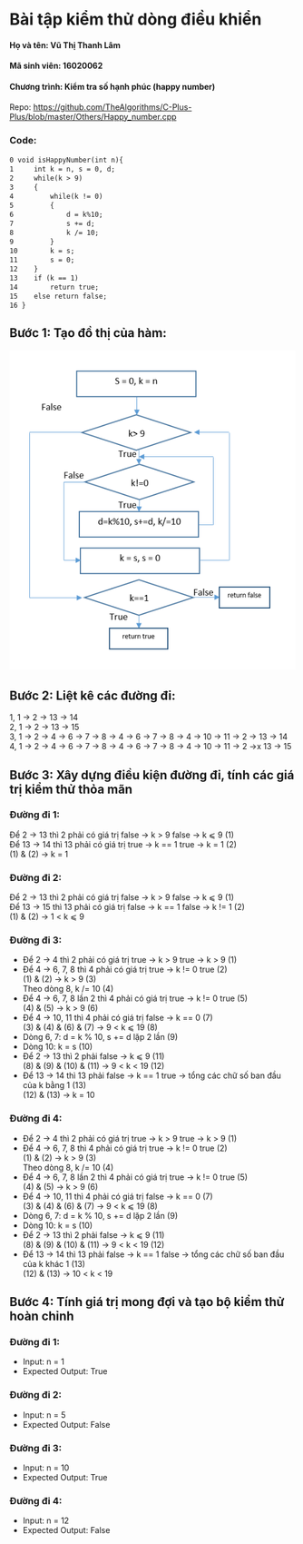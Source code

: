 # Bài tập kiểm thử dòng điều khiển
#### Họ và tên: Vũ Thị Thanh Lâm 
#### Mã sinh viên: 16020062


#### Chương trình: Kiểm tra số hạnh phúc (happy number)
Repo: https://github.com/TheAlgorithms/C-Plus-Plus/blob/master/Others/Happy_number.cpp

### Code: 
```
0 void isHappyNumber(int n){
1     int k = n, s = 0, d;
2     while(k > 9)
3     {
4         while(k != 0)
5         {
6             d = k%10;
7             s += d;
8             k /= 10;
9         }
10        k = s;
11        s = 0;
12    }
13    if (k == 1) 
14        return true;
15    else return false;
16 }
```
## Bước 1: Tạo đồ thị của hàm:
![](CFG.PNG)
## Bước 2: Liệt kê các đường đi:
1, 1 &rarr; 2 &rarr; 13 &rarr; 14 </br>
2, 1 &rarr; 2 &rarr; 13 &rarr; 15 </br>
3, 1 &rarr; 2 &rarr; 4 &rarr; 6 &rarr; 7 &rarr; 8 &rarr; 4 &rarr; 6 &rarr; 7 &rarr; 8 &rarr; 4 &rarr; 10 &rarr; 11 &rarr; 2 &rarr; 13 &rarr; 14 </br>
4, 1 &rarr; 2 &rarr; 4 &rarr; 6 &rarr; 7 &rarr; 8 &rarr; 4 &rarr; 6 &rarr; 7 &rarr; 8 &rarr; 4 &rarr; 10 &rarr; 11 &rarr; 2 &rarr;x  13 &rarr; 15 </br>
## Bước 3: Xây dựng điều kiện đường đi, tính các giá trị kiểm thử thỏa mãn
### Đường đi 1:
Để 2 &rarr; 13 thì 2 phải có giá trị false &rarr; k > 9 false &rarr; k &leqslant; 9 (1) </br>
Để 13 &rarr; 14 thì 13 phải có giá trị true &rarr; k == 1 true &rarr; k = 1  (2)</br>
(1) & (2) &rarr; k = 1

### Đường đi 2:
Để 2 &rarr; 13 thì 2 phải có giá trị false &rarr; k > 9 false &rarr; k &leqslant; 9 (1) </br>
Để 13 &rarr; 15 thì 13 phải có giá trị false &rarr; k == 1 false &rarr; k != 1  (2)</br>
(1) & (2) &rarr; 1 &lt; k  &leqslant; 9

### Đường đi 3:
- Để 2 &rarr; 4 thì 2 phải có giá trị true &rarr; k > 9 true &rarr; k > 9 (1) </br>
- Để 4 &rarr; 6, 7, 8 thì 4 phải có giá trị true &rarr; k != 0 true (2) </br>
(1) & (2) &rarr; k > 9 (3) </br>
Theo dòng 8, k /= 10 (4) </br>
- Để 4 &rarr; 6, 7, 8 lần 2 thì 4 phải có giá trị true &rarr; k != 0 true (5) </br>
(4) & (5) &rarr; k > 9 (6) </br>
- Để 4 &rarr; 10, 11 thì 4 phải có giá trị false &rarr; k == 0 (7) </br>
(3) & (4) & (6) & (7) &rarr; 9 &lt; k &leqslant; 19 (8) </br>
- Dòng 6, 7: d = k % 10, s += d lặp 2 lần (9) </br>
- Dòng 10: k = s (10) </br>
- Để 2 &rarr; 13 thì 2 phải false &rarr; k &leqslant; 9 (11) </br>
(8) & (9) & (10) & (11) &rarr;  9 &lt; k &lt; 19 (12) </br>
- Để 13 &rarr; 14 thì  13 phải false &rarr; k == 1 true &rarr; tổng các chữ số ban đầu của k bằng 1 (13) </br>
(12) & (13) &rarr; k = 10

### Đường đi 4:
- Để 2 &rarr; 4 thì 2 phải có giá trị true &rarr; k > 9 true &rarr; k > 9 (1) </br>
- Để 4 &rarr; 6, 7, 8 thì 4 phải có giá trị true &rarr; k != 0 true (2) </br>
(1) & (2) &rarr; k > 9 (3) </br>
Theo dòng 8, k /= 10 (4) </br>
- Để 4 &rarr; 6, 7, 8 lần 2 thì 4 phải có giá trị true &rarr; k != 0 true (5) </br>
(4) & (5) &rarr; k > 9 (6) </br>
- Để 4 &rarr; 10, 11 thì 4 phải có giá trị false &rarr; k == 0 (7) </br>
(3) & (4) & (6) & (7) &rarr; 9 &lt; k &leqslant; 19 (8) </br>
- Dòng 6, 7: d = k % 10, s += d lặp 2 lần (9) </br>
- Dòng 10: k = s (10) </br>
- Để 2 &rarr; 13 thì 2 phải false &rarr; k &leqslant; 9 (11) </br>
(8) & (9) & (10) & (11) &rarr;  9 &lt; k &lt; 19 (12) </br>
- Để 13 &rarr; 14 thì  13 phải false &rarr; k == 1 false &rarr; tổng các chữ số ban đầu của k khác 1 (13) </br>
(12) & (13) &rarr; 10 &lt; k &lt; 19

## Bước 4: Tính giá trị mong đợi và tạo bộ kiểm thử hoàn chỉnh
### Đường đi 1:
- Input: n = 1
- Expected Output: True

### Đường đi 2:
- Input: n = 5
- Expected Output: False

### Đường đi 3:
- Input: n = 10
- Expected Output: True

### Đường đi 4:
- Input: n = 12
- Expected Output: False